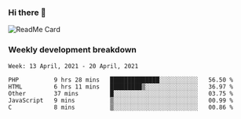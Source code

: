 ### Hi there 👋

<!--
**itzcy/itzcy** is a ✨ _special_ ✨ repository because its `README.md` (this file) appears on your GitHub profile.

Here are some ideas to get you started:

- 🔭 I’m currently working on ...
- 🌱 I’m currently learning ...
- 👯 I’m looking to collaborate on ...
- 🤔 I’m looking for help with ...
- 💬 Ask me about ...
- 📫 How to reach me: ...
- 😄 Pronouns: ...
- ⚡ Fun fact: ...
-->
![ReadMe Card](https://github-readme-stats.vercel.app/api?username=itzcy&show_icons=true&title_color=2d3198&icon_color=797cb8&text_color=24292e&bg_color=f6f8fa)

### Weekly development breakdown
<!--START_SECTION:waka-->
```text
Week: 13 April, 2021 - 20 April, 2021

PHP          9 hrs 28 mins   ██████████████░░░░░░░░░░░   56.50 % 
HTML         6 hrs 11 mins   █████████▒░░░░░░░░░░░░░░░   36.97 % 
Other        37 mins         █░░░░░░░░░░░░░░░░░░░░░░░░   03.75 % 
JavaScript   9 mins          ▒░░░░░░░░░░░░░░░░░░░░░░░░   00.99 % 
C            8 mins          ▒░░░░░░░░░░░░░░░░░░░░░░░░   00.86 % 
```
<!--END_SECTION:waka-->
